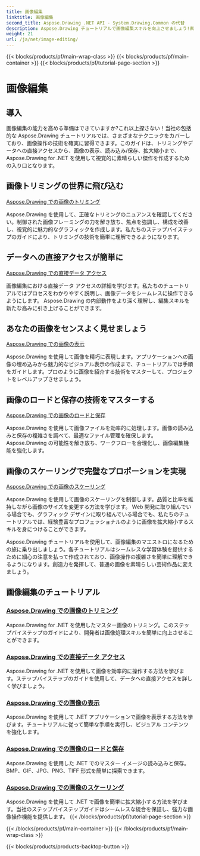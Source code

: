 ```yaml
---
title: 画像編集
linktitle: 画像編集
second_title: Aspose.Drawing .NET API - System.Drawing.Common の代替
description: Aspose.Drawing チュートリアルで画像編集スキルを向上させましょう!素晴らしい結果を生み出すためのトリミング、データへの直接アクセス、表示、およびスケーリングのテクニックを学びます。
weight: 21
url: /ja/net/image-editing/
---
```


{{< blocks/products/pf/main-wrap-class >}}
{{< blocks/products/pf/main-container >}}
{{< blocks/products/pf/tutorial-page-section >}}

# 画像編集


## 導入

画像編集の能力を高める準備はできていますか?これ以上探さない！当社の包括的な Aspose.Drawing チュートリアルでは、さまざまなテクニックをカバーしており、画像操作の技術を確実に習得できます。このガイドは、トリミングやデータへの直接アクセスから、画像の表示、読み込み/保存、拡大縮小まで、Aspose.Drawing for .NET を使用して視覚的に素晴らしい傑作を作成するための入り口となります。

## 画像トリミングの世界に飛び込む

[Aspose.Drawing での画像のトリミング](./cropping/)

Aspose.Drawing を使用して、正確なトリミングのニュアンスを確認してください。制御された画像フレーミングの力を解き放ち、焦点を強調し、構成を改善し、視覚的に魅力的なグラフィックを作成します。私たちのステップバイステップのガイドにより、トリミングの技術を簡単に理解できるようになります。

## データへの直接アクセスが簡単に

[Aspose.Drawing での直接データ アクセス](./direct-data-access/)

画像編集における直接データ アクセスの詳細を学びます。私たちのチュートリアルではプロセスをわかりやすく説明し、画像データをシームレスに操作できるようにします。 Aspose.Drawing の内部動作をより深く理解し、編集スキルを新たな高みに引き上げることができます。

## あなたの画像をセンスよく見せましょう

[Aspose.Drawing での画像の表示](./display/)

Aspose.Drawing を使用して画像を精巧に表現します。アプリケーションへの画像の埋め込みから魅力的なビジュアル表示の作成まで、チュートリアルでは手順をガイドします。プロのように画像を紹介する技術をマスターして、プロジェクトをレベルアップさせましょう。

## 画像のロードと保存の技術をマスターする

[Aspose.Drawing での画像のロードと保存](./load-save/)

Aspose.Drawing を使用して画像ファイルを効率的に処理します。画像の読み込みと保存の複雑さを調べて、最適なファイル管理を確保します。 Aspose.Drawing の可能性を解き放ち、ワークフローを合理化し、画像編集機能を強化します。

## 画像のスケーリングで完璧なプロポーションを実現

[Aspose.Drawing での画像のスケーリング](./scale/)

Aspose.Drawing を使用して画像のスケーリングを制御します。品質と比率を維持しながら画像のサイズを変更する方法を学びます。 Web 開発に取り組んでいる場合でも、グラフィック デザインに取り組んでいる場合でも、私たちのチュートリアルでは、経験豊富なプロフェッショナルのように画像を拡大縮小するスキルを身につけることができます。

Aspose.Drawing チュートリアルを使用して、画像編集のマエストロになるための旅に乗り出しましょう。各チュートリアルはシームレスな学習体験を提供するために細心の注意を払って作成されており、画像操作の複雑さを簡単に理解できるようになります。創造力を発揮して、普通の画像を素晴らしい芸術作品に変えましょう。
## 画像編集のチュートリアル
### [Aspose.Drawing での画像のトリミング](./cropping/)
Aspose.Drawing for .NET を使用したマスター画像のトリミング。このステップバイステップのガイドにより、開発者は画像処理スキルを簡単に向上させることができます。
### [Aspose.Drawing での直接データ アクセス](./direct-data-access/)
Aspose.Drawing for .NET を使用して画像を効率的に操作する方法を学びます。ステップバイステップのガイドを使用して、データへの直接アクセスを詳しく学びましょう。
### [Aspose.Drawing での画像の表示](./display/)
Aspose.Drawing を使用して .NET アプリケーションで画像を表示する方法を学びます。チュートリアルに従って簡単な手順を実行し、ビジュアル コンテンツを強化します。
### [Aspose.Drawing での画像のロードと保存](./load-save/)
Aspose.Drawing を使用した .NET でのマスター イメージの読み込みと保存。 BMP、GIF、JPG、PNG、TIFF 形式を簡単に探索できます。
### [Aspose.Drawing での画像のスケーリング](./scale/)
Aspose.Drawing を使用して .NET で画像を簡単に拡大縮小する方法を学びます。当社のステップバイステップガイドはシームレスな統合を保証し、強力な画像操作機能を提供します。
{{< /blocks/products/pf/tutorial-page-section >}}

{{< /blocks/products/pf/main-container >}}
{{< /blocks/products/pf/main-wrap-class >}}

{{< blocks/products/products-backtop-button >}}

